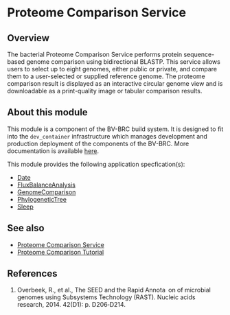# Proteome Comparison Service

## Overview

The bacterial Proteome Comparison Service performs protein sequence-based genome comparison using bidirectional BLASTP. This service allows users to select up to eight genomes, either public or private, and compare them to a user-selected or supplied reference genome. The proteome comparison result is displayed as an interactive circular genome view and is downloadable as a print-quality image or tabular comparison results.



## About this module

This module is a component of the BV-BRC build system. It is designed to fit into the
`dev_container` infrastructure which manages development and production deployment of
the components of the BV-BRC. More documentation is available [here](https://github.com/BV-BRC/dev_container/tree/master/README.md).

This module provides the following application specfication(s):
* [Date](app_specs/Date.md)
* [FluxBalanceAnalysis](app_specs/FluxBalanceAnalysis.md)
* [GenomeComparison](app_specs/GenomeComparison.md)
* [PhylogeneticTree](app_specs/PhylogeneticTree.md)
* [Sleep](app_specs/Sleep.md)


## See also

* [Proteome Comparison Service](https://www.bv-brc.org/docs/https://bv-brc.org/app/SeqComparison.html)
* [Proteome Comparison Tutorial](https://www.bv-brc.org/docs//tutorial/proteome_comparison/proteome_comparison.html)



## References

1. Overbeek, R., et al., The SEED and the Rapid Annota on of microbial genomes using Subsystems Technology (RAST). Nucleic acids research, 2014. 42(D1): p. D206‑D214.

